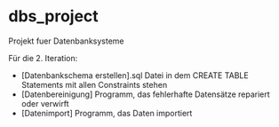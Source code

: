 # dbs_project
Projekt fuer Datenbanksysteme

Für die 2. Iteration:
 - [Datenbankschema erstellen].sql Datei in dem CREATE TABLE Statements mit allen Constraints stehen
 - [Datenbereinigung] Programm, das fehlerhafte Datensätze repariert oder verwirft
 - [Datenimport] Programm, das Daten importiert
